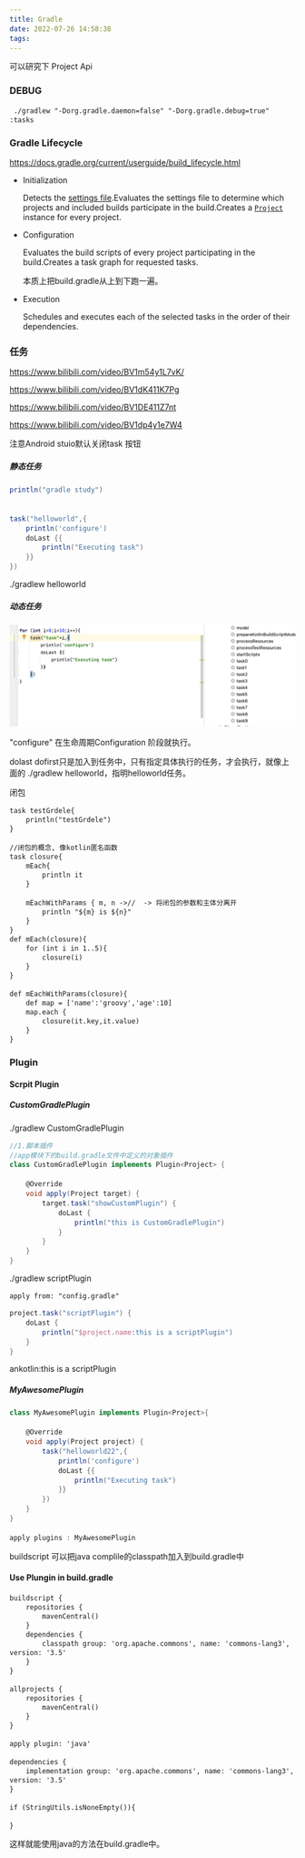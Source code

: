 ```yaml
---
title: Gradle
date: 2022-07-26 14:58:38
tags: 
---
```




可以研究下 Project Api 



### DEBUG

```
 ./gradlew "-Dorg.gradle.daemon=false" "-Dorg.gradle.debug=true" :tasks
```







### Gradle Lifecycle

https://docs.gradle.org/current/userguide/build_lifecycle.html



- Initialization

  Detects the [settings file](https://docs.gradle.org/current/userguide/organizing_gradle_projects.html#sec:settings_file).Evaluates the settings file to determine which projects and included builds participate in the build.Creates a [`Project`](https://docs.gradle.org/current/dsl/org.gradle.api.Project.html) instance for every project.

- Configuration

  Evaluates the build scripts of every project participating in the build.Creates a task graph for requested tasks.

  本质上把build.gradle从上到下跑一遍。

- Execution

  Schedules and executes each of the selected tasks in the order of their dependencies.

  

### 任务

https://www.bilibili.com/video/BV1m54y1L7vK/

https://www.bilibili.com/video/BV1dK411K7Pg

https://www.bilibili.com/video/BV1DE411Z7nt

https://www.bilibili.com/video/BV1dp4y1e7W4



注意Android stuio默认关闭task 按钮

##### 静态任务

```groovy
println("gradle study")


task("helloworld",{
    println('configure')
    doLast {{
        println("Executing task")
    }}
})
```



./gradlew helloworld



##### 动态任务



![2023-07-16-gradle1](Gradle/2023-07-16-gradle1.png)



"configure" 在生命周期Configuration 阶段就执行。

dolast dofirst只是加入到任务中，只有指定具体执行的任务，才会执行，就像上面的 ./gradlew helloworld，指明helloworld任务。



闭包

```
task testGrdele{
    println("testGrdele")
}

//闭包的概念, 像kotlin匿名函数
task closure{
    mEach{
        println it
    }

    mEachWithParams { m, n ->//  -> 将闭包的参数和主体分离开
        println "${m} is ${n}"
    }
}
def mEach(closure){
    for (int i in 1..5){
        closure(i)
    }
}

def mEachWithParams(closure){
    def map = ['name':'groovy','age':10]
    map.each {
        closure(it.key,it.value)
    }
}
```





### Plugin

#### Scrpit Plugin



##### CustomGradlePlugin

 ./gradlew CustomGradlePlugin



```groovy
//1.脚本插件
//app模块下的build.gradle文件中定义的对象插件
class CustomGradlePlugin implements Plugin<Project> {

    @Override
    void apply(Project target) {
        target.task("showCustomPlugin") {
            doLast {
                println("this is CustomGradlePlugin")
            }
        }
    }
}
```



./gradlew scriptPlugin

```
apply from: "config.gradle"
```

```groovy
project.task("scriptPlugin") {
    doLast {
        println("$project.name:this is a scriptPlugin")
    }
}
```



ankotlin:this is a scriptPlugin





##### MyAwesomePlugin



```groovy
class MyAwesomePlugin implements Plugin<Project>{

    @Override
    void apply(Project project) {
        task("helloworld22",{
            println('configure')
            doLast {{
                println("Executing task")
            }}
        })
    }
}

apply plugins : MyAwesomePlugin
```





buildscript 可以把java complile的classpath加入到build.gradle中



#### Use Plungin in build.gradle



```
buildscript {
    repositories {
        mavenCentral()
    }
    dependencies {
        classpath group: 'org.apache.commons', name: 'commons-lang3', version: '3.5'
    }
}

allprojects {
    repositories {
        mavenCentral()
    }
}

apply plugin: 'java'

dependencies {
    implementation group: 'org.apache.commons', name: 'commons-lang3', version: '3.5'
}

if (StringUtils.isNoneEmpty()){
    
}
```

这样就能使用java的方法在build.gradle中。



